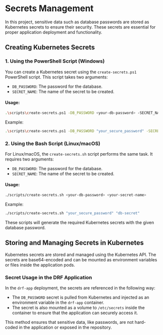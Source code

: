 # Secrets Management

In this project, sensitive data such as database passwords are stored as Kubernetes secrets to ensure their security. These secrets are essential for proper application deployment and functionality.

## Creating Kubernetes Secrets

### 1. Using the PowerShell Script (Windows)

You can create a Kubernetes secret using the `create-secrets.ps1` PowerShell script. This script takes two arguments:

- `DB_PASSWORD`: The password for the database.
- `SECRET_NAME`: The name of the secret to be created.

#### Usage:

```sh
.\scripts\create-secrets.ps1 -DB_PASSWORD <your-db-password> -SECRET_NAME <your-secret-name>
```

Example:

```sh
.\scripts\create-secrets.ps1 -DB_PASSWORD "your_secure_password" -SECRET_NAME "db-secret"
```

### 2. Using the Bash Script (Linux/macOS)

For Linux/macOS, the `create-secrets.sh` script performs the same task. It requires two arguments:

- `DB_PASSWORD`: The password for the database.
- `SECRET_NAME`: The name of the secret to be created.

#### Usage:

```sh
./scripts/create-secrets.sh <your-db-password> <your-secret-name>
```

Example:

```sh
./scripts/create-secrets.sh "your_secure_password" "db-secret"
```

These scripts will generate the required Kubernetes secrets with the given database password.

## Storing and Managing Secrets in Kubernetes

Kubernetes secrets are stored and managed using the Kubernetes API. The secrets are base64-encoded and can be mounted as environment variables or files inside the application pods.

### Secret Usage in the DRF Application

In the `drf-app` deployment, the secrets are referenced in the following way:

- The `DB_PASSWORD` secret is pulled from Kubernetes and injected as an environment variable in the `drf-app` container.
- The secret is also mounted as a volume to `/etc/secrets` inside the container to ensure that the application can securely access it.

This method ensures that sensitive data, like passwords, are not hard-coded in the application or exposed in the repository.
